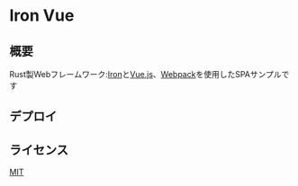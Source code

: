 # Iron Vue
## 概要

Rust製Webフレームワーク:[Iron](https://github.com/iron/iron)と[Vue.js](https://github.com/vuejs/vue)、[Webpack](https://github.com/webpack/webpack)を使用したSPAサンプルです

## デプロイ


## ライセンス

[MIT](./LICENSE)